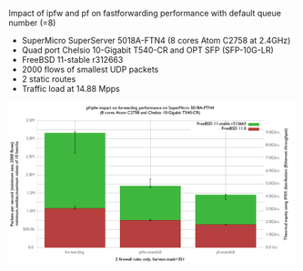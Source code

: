 Impact of ipfw and pf on fastforwarding performance with default queue number (=8)
  - SuperMicro SuperServer 5018A-FTN4 (8 cores Atom C2758 at 2.4GHz)
  - Quad port Chelsio 10-Gigabit T540-CR and OPT SFP (SFP-10G-LR)
  - FreeBSD 11-stable r312663
  - 2000 flows of smallest UDP packets
  - 2 static routes
  - Traffic load at 14.88 Mpps

![Impact of ipfw and pf on fastforwarding performance with default Cheliso queue on FreeBSD 11-stable](graph.png)

